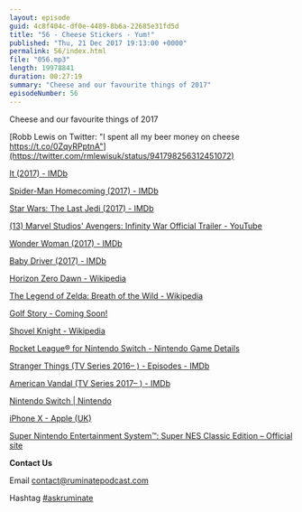 ```yaml
---
layout: episode
guid: 4c8f404c-df0e-4489-8b6a-22685e31fd5d
title: "56 - Cheese Stickers - Yum!"
published: "Thu, 21 Dec 2017 19:13:00 +0000"
permalink: 56/index.html
file: "056.mp3"
length: 19978841
duration: 00:27:19
summary: "Cheese and our favourite things of 2017"
episodeNumber: 56
---
```


Cheese and our favourite things of 2017

[Robb Lewis on Twitter: "I spent all my beer money on cheese https://t.co/0ZqyRPptnA"](https://twitter.com/rmlewisuk/status/941798256312451072)

[It (2017) - IMDb](http://www.imdb.com/title/tt1396484/)

[Spider-Man Homecoming (2017) - IMDb](http://www.imdb.com/title/tt2250912/)

[Star Wars: The Last Jedi (2017) - IMDb](http://www.imdb.com/title/tt2527336/)

[(13) Marvel Studios' Avengers: Infinity War Official Trailer - YouTube](https://www.youtube.com/watch?v=6ZfuNTqbHE8)

[Wonder Woman (2017) - IMDb](http://www.imdb.com/title/tt0451279/)

[Baby Driver (2017) - IMDb](http://www.imdb.com/title/tt3890160/)

[Horizon Zero Dawn - Wikipedia](https://en.wikipedia.org/wiki/Horizon_Zero_Dawn)

[The Legend of Zelda: Breath of the Wild - Wikipedia](https://en.wikipedia.org/wiki/The_Legend_of_Zelda:_Breath_of_the_Wild)

[Golf Story - Coming Soon!](http://golfstorygame.com/)

[Shovel Knight - Wikipedia](https://en.wikipedia.org/wiki/Shovel_Knight)

[Rocket League® for Nintendo Switch - Nintendo Game Details](https://www.nintendo.com/games/detail/rocket-league-switch)

[Stranger Things (TV Series 2016– ) - Episodes - IMDb](http://www.imdb.com/title/tt4574334/episodes)

[American Vandal (TV Series 2017– ) - IMDb](http://www.imdb.com/title/tt6877772/)

[Nintendo Switch | Nintendo](https://www.nintendo.co.uk/Nintendo-Switch/Nintendo-Switch-1148779.html)

[iPhone X - Apple (UK)](https://www.apple.com/uk/iphone-x/)

[Super Nintendo Entertainment System™: Super NES Classic Edition – Official site](https://www.nintendo.com/super-nes-classic/)

**Contact Us**

Email [contact@ruminatepodcast.com](mailto:contact@ruminatepodcast.com)

Hashtag [#askruminate](https://twitter.com/search?q=askruminate)
